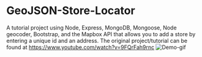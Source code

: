 # GeoJSON-Store-Locator
A tutorial project using Node, Express, MongoDB, Mongoose, Node geocoder, Bootstrap, and the Mapbox API that allows you to add a store by entering a unique id and an address. The original project/tutorial can be found at https://www.youtube.com/watch?v=9FQrFah9rnc
![Demo-gif](Store-Locator-Gif.gif)
